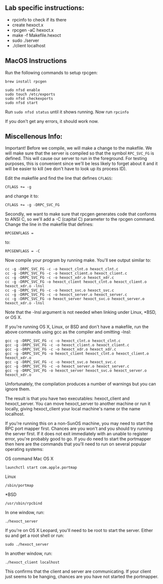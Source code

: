 ## Lab specific instructions:
* rpcinfo to check if its there
* create hexoct.x
* rpcgen -aC hexoct.x
* make -f Makefile.hexoct
* sudo ./server
* ./client localhost


## MacOS Instructions

Run the following commands to setup rpcgen:

	brew install rpcgen

	sudo nfsd enable
	sudo touch /etc/exports
	sudo nfsd checkexports
	sudo nfsd start

Run `sudo nfsd status` until it shows running. Now run `rpcinfo`

If you don't get any errors, it should work now.


## Miscellenous Info:

Important!
Before we compile, we will make a change to the makefile. We will make sure that the server is compiled so that the symbol `RPC_SVC_FG` is defined. This will cause our server to run in the foreground. For testing purposes, this is convenient since we'll be less likely to forget about it and it will be easier to kill (we don't have to look up its process ID).

Edit the makefile and find the line that defines `CFLAGS`:


	CFLAGS += -g

and change it to:


	CFLAGS += -g -DRPC_SVC_FG

Secondly, we want to make sure that rpcgen generates code that conforms to ANSI C, so we'll add a -C (capital C) parameter to the rpcgen command. Change the line in the makefile that defines:


	RPCGENFLAGS =

to:


	RPCGENFLAGS = -C

Now compile your program by running make. You'll see output similar to:

	cc -g -DRPC_SVC_FG -c -o hexoct_clnt.o hexoct_clnt.c
	cc -g -DRPC_SVC_FG -c -o hexoct_client.o hexoct_client.c
	cc -g -DRPC_SVC_FG -c -o hexoct_xdr.o hexoct_xdr.c
	cc -g -DRPC_SVC_FG -o hexoct_client hexoct_clnt.o hexoct_client.o hexoct_xdr.o -lnsl
	cc -g -DRPC_SVC_FG -c -o hexoct_svc.o hexoct_svc.c
	cc -g -DRPC_SVC_FG -c -o hexoct_server.o hexoct_server.c
	cc -g -DRPC_SVC_FG -o hexoct_server hexoct_svc.o hexoct_server.o hexoct_xdr.o -lnsl

Note that the -lnsl argument is not needed when linking under Linux, *BSD, or OS X.

If you're running OS X, Linux, or BSD and don't have a makefile, run the above commands using gcc as the compiler and omitting -lnsl:


	gcc -g -DRPC_SVC_FG -c -o hexoct_clnt.o hexoct_clnt.c
	gcc -g -DRPC_SVC_FG -c -o hexoct_client.o hexoct_client.c
	gcc -g -DRPC_SVC_FG -c -o hexoct_xdr.o hexoct_xdr.c
	gcc -g -DRPC_SVC_FG -o hexoct_client hexoct_clnt.o hexoct_client.o hexoct_xdr.o
	gcc -g -DRPC_SVC_FG -c -o hexoct_svc.o hexoct_svc.c
	gcc -g -DRPC_SVC_FG -c -o hexoct_server.o hexoct_server.c
	gcc -g -DRPC_SVC_FG -o hexoct_server hexoct_svc.o hexoct_server.o hexoct_xdr.o

Unfortunately, the compilation produces a number of warnings but you can ignore them.

The result is that you have two executables: hexoct_client and hexoct_server. You can move hexoct_server to another machine or run it locally, giving hexoct_client your local machine's name or the name localhost.

If you're running this on a non-SunOS machine, you may need to start the RPC port mapper first. Chances are you won't and you should try running the server first. If it does not exit immediately with an unable to register error, you're probably good to go. If you do need to start the portmapper then here are the commands that you'll need to run on several popular operating systems:

OS	command
Mac OS X

 	launchctl start com.apple.portmap

Linux

	/sbin/portmap
*BSD

	/usr/sbin/rpcbind

In one window, run:


	./hexoct_server

If you're on OS X Leopard, you'll need to be root to start the server. Either su and get a root shell or run:


	sudo ./hexoct_server

In another window, run:


	./hexoct_client localhost

	
This confirms that the client and server are communicating. If your client just seems to be hanging, chances are you have not started the portmapper.

